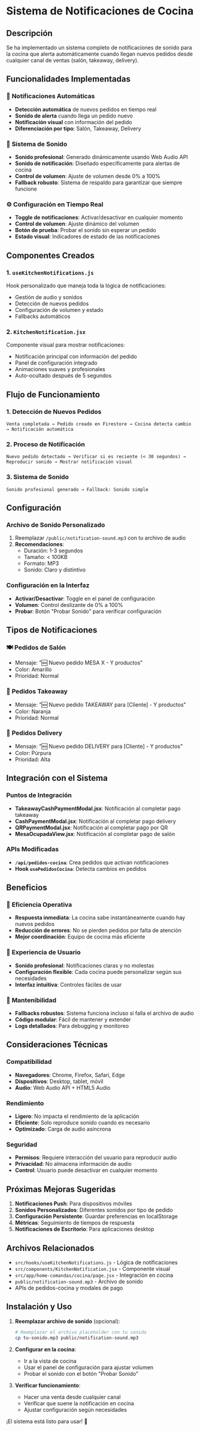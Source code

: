# Sistema de Notificaciones de Cocina

## Descripción

Se ha implementado un sistema completo de notificaciones de sonido para la cocina que alerta automáticamente cuando llegan nuevos pedidos desde cualquier canal de ventas (salón, takeaway, delivery).

## Funcionalidades Implementadas

### 🔔 **Notificaciones Automáticas**
- **Detección automática** de nuevos pedidos en tiempo real
- **Sonido de alerta** cuando llega un pedido nuevo
- **Notificación visual** con información del pedido
- **Diferenciación por tipo**: Salón, Takeaway, Delivery

### 🎵 **Sistema de Sonido**
- **Sonido profesional**: Generado dinámicamente usando Web Audio API
- **Sonido de notificación**: Diseñado específicamente para alertas de cocina
- **Control de volumen**: Ajuste de volumen desde 0% a 100%
- **Fallback robusto**: Sistema de respaldo para garantizar que siempre funcione

### ⚙️ **Configuración en Tiempo Real**
- **Toggle de notificaciones**: Activar/desactivar en cualquier momento
- **Control de volumen**: Ajuste dinámico del volumen
- **Botón de prueba**: Probar el sonido sin esperar un pedido
- **Estado visual**: Indicadores de estado de las notificaciones

## Componentes Creados

### 1. `useKitchenNotifications.js`
Hook personalizado que maneja toda la lógica de notificaciones:
- Gestión de audio y sonidos
- Detección de nuevos pedidos
- Configuración de volumen y estado
- Fallbacks automáticos

### 2. `KitchenNotification.jsx`
Componente visual para mostrar notificaciones:
- Notificación principal con información del pedido
- Panel de configuración integrado
- Animaciones suaves y profesionales
- Auto-ocultado después de 5 segundos

## Flujo de Funcionamiento

### 1. **Detección de Nuevos Pedidos**
```
Venta completada → Pedido creado en Firestore → Cocina detecta cambio → Notificación automática
```

### 2. **Proceso de Notificación**
```
Nuevo pedido detectado → Verificar si es reciente (< 30 segundos) → Reproducir sonido → Mostrar notificación visual
```

### 3. **Sistema de Sonido**
```
Sonido profesional generado → Fallback: Sonido simple
```

## Configuración

### Archivo de Sonido Personalizado
1. Reemplazar `/public/notification-sound.mp3` con tu archivo de audio
2. **Recomendaciones**:
   - Duración: 1-3 segundos
   - Tamaño: < 100KB
   - Formato: MP3
   - Sonido: Claro y distintivo

### Configuración en la Interfaz
- **Activar/Desactivar**: Toggle en el panel de configuración
- **Volumen**: Control deslizante de 0% a 100%
- **Probar**: Botón "Probar Sonido" para verificar configuración

## Tipos de Notificaciones

### 🍽️ **Pedidos de Salón**
- Mensaje: "🆕 Nuevo pedido MESA X - Y productos"
- Color: Amarillo
- Prioridad: Normal

### 🥡 **Pedidos Takeaway**
- Mensaje: "🆕 Nuevo pedido TAKEAWAY para [Cliente] - Y productos"
- Color: Naranja
- Prioridad: Normal

### 🚚 **Pedidos Delivery**
- Mensaje: "🆕 Nuevo pedido DELIVERY para [Cliente] - Y productos"
- Color: Púrpura
- Prioridad: Alta

## Integración con el Sistema

### Puntos de Integración
- **TakeawayCashPaymentModal.jsx**: Notificación al completar pago takeaway
- **CashPaymentModal.jsx**: Notificación al completar pago delivery
- **QRPaymentModal.jsx**: Notificación al completar pago por QR
- **MesaOcupadaView.jsx**: Notificación al completar pago de salón

### APIs Modificadas
- **`/api/pedidos-cocina`**: Crea pedidos que activan notificaciones
- **Hook `usePedidosCocina`**: Detecta cambios en pedidos

## Beneficios

### 🚀 **Eficiencia Operativa**
- **Respuesta inmediata**: La cocina sabe instantáneamente cuando hay nuevos pedidos
- **Reducción de errores**: No se pierden pedidos por falta de atención
- **Mejor coordinación**: Equipo de cocina más eficiente

### 🎯 **Experiencia de Usuario**
- **Sonido profesional**: Notificaciones claras y no molestas
- **Configuración flexible**: Cada cocina puede personalizar según sus necesidades
- **Interfaz intuitiva**: Controles fáciles de usar

### 🔧 **Mantenibilidad**
- **Fallbacks robustos**: Sistema funciona incluso si falla el archivo de audio
- **Código modular**: Fácil de mantener y extender
- **Logs detallados**: Para debugging y monitoreo

## Consideraciones Técnicas

### Compatibilidad
- **Navegadores**: Chrome, Firefox, Safari, Edge
- **Dispositivos**: Desktop, tablet, móvil
- **Audio**: Web Audio API + HTML5 Audio

### Rendimiento
- **Ligero**: No impacta el rendimiento de la aplicación
- **Eficiente**: Solo reproduce sonido cuando es necesario
- **Optimizado**: Carga de audio asíncrona

### Seguridad
- **Permisos**: Requiere interacción del usuario para reproducir audio
- **Privacidad**: No almacena información de audio
- **Control**: Usuario puede desactivar en cualquier momento

## Próximas Mejoras Sugeridas

1. **Notificaciones Push**: Para dispositivos móviles
2. **Sonidos Personalizados**: Diferentes sonidos por tipo de pedido
3. **Configuración Persistente**: Guardar preferencias en localStorage
4. **Métricas**: Seguimiento de tiempos de respuesta
5. **Notificaciones de Escritorio**: Para aplicaciones desktop

## Archivos Relacionados

- `src/hooks/useKitchenNotifications.js` - Lógica de notificaciones
- `src/components/KitchenNotification.jsx` - Componente visual
- `src/app/home-comandas/cocina/page.jsx` - Integración en cocina
- `public/notification-sound.mp3` - Archivo de sonido
- APIs de pedidos-cocina y modales de pago

## Instalación y Uso

1. **Reemplazar archivo de sonido** (opcional):
   ```bash
   # Reemplazar el archivo placeholder con tu sonido
   cp tu-sonido.mp3 public/notification-sound.mp3
   ```

2. **Configurar en la cocina**:
   - Ir a la vista de cocina
   - Usar el panel de configuración para ajustar volumen
   - Probar el sonido con el botón "Probar Sonido"

3. **Verificar funcionamiento**:
   - Hacer una venta desde cualquier canal
   - Verificar que suene la notificación en cocina
   - Ajustar configuración según necesidades

¡El sistema está listo para usar! 🎉
